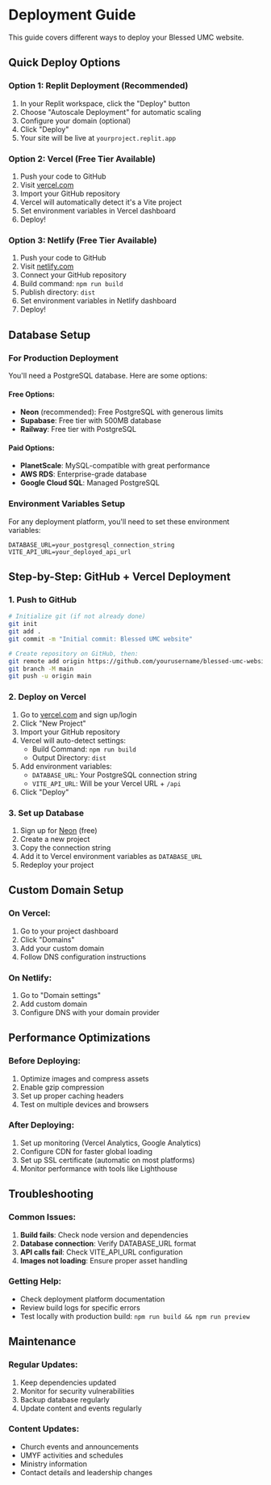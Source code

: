 # Deployment Guide

This guide covers different ways to deploy your Blessed UMC website.

## Quick Deploy Options

### Option 1: Replit Deployment (Recommended)
1. In your Replit workspace, click the "Deploy" button
2. Choose "Autoscale Deployment" for automatic scaling
3. Configure your domain (optional)
4. Click "Deploy"
5. Your site will be live at `yourproject.replit.app`

### Option 2: Vercel (Free Tier Available)
1. Push your code to GitHub
2. Visit [vercel.com](https://vercel.com)
3. Import your GitHub repository
4. Vercel will automatically detect it's a Vite project
5. Set environment variables in Vercel dashboard
6. Deploy!

### Option 3: Netlify (Free Tier Available)
1. Push your code to GitHub
2. Visit [netlify.com](https://netlify.com)
3. Connect your GitHub repository
4. Build command: `npm run build`
5. Publish directory: `dist`
6. Set environment variables in Netlify dashboard
7. Deploy!

## Database Setup

### For Production Deployment
You'll need a PostgreSQL database. Here are some options:

#### Free Options:
- **Neon** (recommended): Free PostgreSQL with generous limits
- **Supabase**: Free tier with 500MB database
- **Railway**: Free tier with PostgreSQL

#### Paid Options:
- **PlanetScale**: MySQL-compatible with great performance
- **AWS RDS**: Enterprise-grade database
- **Google Cloud SQL**: Managed PostgreSQL

### Environment Variables Setup

For any deployment platform, you'll need to set these environment variables:

```
DATABASE_URL=your_postgresql_connection_string
VITE_API_URL=your_deployed_api_url
```

## Step-by-Step: GitHub + Vercel Deployment

### 1. Push to GitHub
```bash
# Initialize git (if not already done)
git init
git add .
git commit -m "Initial commit: Blessed UMC website"

# Create repository on GitHub, then:
git remote add origin https://github.com/yourusername/blessed-umc-website.git
git branch -M main
git push -u origin main
```

### 2. Deploy on Vercel
1. Go to [vercel.com](https://vercel.com) and sign up/login
2. Click "New Project"
3. Import your GitHub repository
4. Vercel will auto-detect settings:
   - Build Command: `npm run build`
   - Output Directory: `dist`
5. Add environment variables:
   - `DATABASE_URL`: Your PostgreSQL connection string
   - `VITE_API_URL`: Will be your Vercel URL + `/api`
6. Click "Deploy"

### 3. Set up Database
1. Sign up for [Neon](https://neon.tech) (free)
2. Create a new project
3. Copy the connection string
4. Add it to Vercel environment variables as `DATABASE_URL`
5. Redeploy your project

## Custom Domain Setup

### On Vercel:
1. Go to your project dashboard
2. Click "Domains"
3. Add your custom domain
4. Follow DNS configuration instructions

### On Netlify:
1. Go to "Domain settings"
2. Add custom domain
3. Configure DNS with your domain provider

## Performance Optimizations

### Before Deploying:
1. Optimize images and compress assets
2. Enable gzip compression
3. Set up proper caching headers
4. Test on multiple devices and browsers

### After Deploying:
1. Set up monitoring (Vercel Analytics, Google Analytics)
2. Configure CDN for faster global loading
3. Set up SSL certificate (automatic on most platforms)
4. Monitor performance with tools like Lighthouse

## Troubleshooting

### Common Issues:
1. **Build fails**: Check node version and dependencies
2. **Database connection**: Verify DATABASE_URL format
3. **API calls fail**: Check VITE_API_URL configuration
4. **Images not loading**: Ensure proper asset handling

### Getting Help:
- Check deployment platform documentation
- Review build logs for specific errors
- Test locally with production build: `npm run build && npm run preview`

## Maintenance

### Regular Updates:
1. Keep dependencies updated
2. Monitor for security vulnerabilities
3. Backup database regularly
4. Update content and events regularly

### Content Updates:
- Church events and announcements
- UMYF activities and schedules
- Ministry information
- Contact details and leadership changes